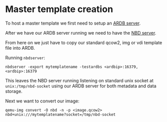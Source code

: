 # Master template creation

To host a master template we first need to setup an [ARDB server](https://github.com/yinqiwen/ardb).

After we have our ARDB server running we need to have the [NBD server](https://github.com/g8os/blockstor/blob/master/nbdserver/readme.md).

From here on we just have to copy our standard qcow2, img or vdi template file into ARDB.

Running `nbdserver`:

```
nbdserver -export mytemplatename -testardbs <ardbip>:16379,<ardbip>:16379
```

This leaves the NBD server running listening on standard unix socket at `unix:/tmp/nbd-socket` using our ARDB server for both metadata and data storage.

Next we want to convert our image:

```
qemu-img convert -O nbd -n -p <image.qcow2> nbd+unix:///mytemplatename?socket=/tmp/nbd-socket
```
